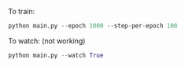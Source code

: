 To train: 

```py
python main.py --epoch 1000 --step-per-epoch 100
```

To watch: (not working)

```py
python main.py --watch True
```

